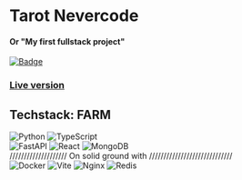 # Tarot Nevercode
#### Or "My first fullstack project"

[![Badge](https://qjk58x0g1geu.runkit.sh)](https://git.io/gradientbadge)
### [Live version](https://tarot.nevercode.space/)

## Techstack: **FARM**

![Python](https://img.shields.io/badge/Python-14354C?style=for-the-badge&logo=python&logoColor=white) 
![TypeScript](https://img.shields.io/badge/TypeScript-007ACC?style=for-the-badge&logo=typescript&logoColor=white)
<br>
![FastAPI](https://img.shields.io/badge/fastapi-109989?style=for-the-badge&logo=FASTAPI&logoColor=white) 
![React](https://img.shields.io/badge/React-20232A?style=for-the-badge&logo=react&logoColor=61DAFB) 
![MongoDB](https://img.shields.io/badge/MongoDB-4EA94B?style=for-the-badge&logo=mongodb&logoColor=white)
<br>
//////////////////// On solid ground with /////////////////////////////
<br>
![Docker](https://img.shields.io/badge/Docker-2CA5E0?style=for-the-badge&logo=docker&logoColor=white) 
![Vite](https://img.shields.io/badge/Vite-B73BFE?style=for-the-badge&logo=vite&logoColor=FFD62E) 
![Nginx](https://img.shields.io/badge/Nginx-009639?style=for-the-badge&logo=nginx&logoColor=white) 
![Redis](https://img.shields.io/badge/redis-CC0000.svg?&style=for-the-badge&logo=redis&logoColor=white)